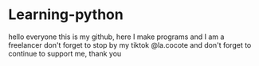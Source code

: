 # Learning-python
hello everyone this is my github, here I make programs and I am a freelancer don't forget to stop by my tiktok
@la.cocote and don't forget to continue to support me, thank you